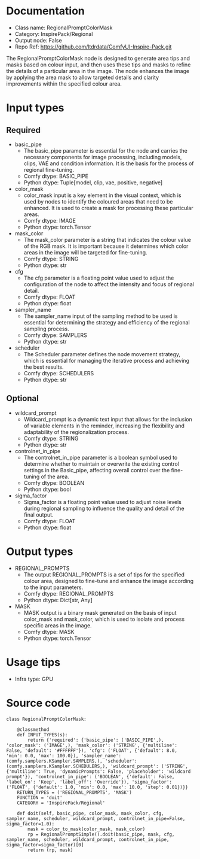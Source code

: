 # Documentation
- Class name: RegionalPromptColorMask
- Category: InspirePack/Regional
- Output node: False
- Repo Ref: https://github.com/ltdrdata/ComfyUI-Inspire-Pack.git

The RegionalPromptColorMask node is designed to generate area tips and masks based on colour input, and then uses these tips and masks to refine the details of a particular area in the image. The node enhances the image by applying the area mask to allow targeted details and clarity improvements within the specified colour area.

# Input types
## Required
- basic_pipe
    - The basic_pipe parameter is essential for the node and carries the necessary components for image processing, including models, clips, VAE and condition information. It is the basis for the process of regional fine-tuning.
    - Comfy dtype: BASIC_PIPE
    - Python dtype: Tuple[model, clip, vae, positive, negative]
- color_mask
    - color_mask input is a key element in the visual context, which is used by nodes to identify the coloured areas that need to be enhanced. It is used to create a mask for processing these particular areas.
    - Comfy dtype: IMAGE
    - Python dtype: torch.Tensor
- mask_color
    - The mask_color parameter is a string that indicates the colour value of the RGB mask. It is important because it determines which color areas in the image will be targeted for fine-tuning.
    - Comfy dtype: STRING
    - Python dtype: str
- cfg
    - The cfg parameter is a floating point value used to adjust the configuration of the node to affect the intensity and focus of regional detail.
    - Comfy dtype: FLOAT
    - Python dtype: float
- sampler_name
    - The sampler_name input of the sampling method to be used is essential for determining the strategy and efficiency of the regional sampling process.
    - Comfy dtype: SAMPLERS
    - Python dtype: str
- scheduler
    - The Scheduler parameter defines the node movement strategy, which is essential for managing the iterative process and achieving the best results.
    - Comfy dtype: SCHEDULERS
    - Python dtype: str
## Optional
- wildcard_prompt
    - Wildcard_prompt is a dynamic text input that allows for the inclusion of variable elements in the reminder, increasing the flexibility and adaptability of the regionalization process.
    - Comfy dtype: STRING
    - Python dtype: str
- controlnet_in_pipe
    - The controlnet_in_pipe parameter is a boolean symbol used to determine whether to maintain or overwrite the existing control settings in the Basic_pipe, affecting overall control over the fine-tuning of the area.
    - Comfy dtype: BOOLEAN
    - Python dtype: bool
- sigma_factor
    - Sigma_factor is a floating point value used to adjust noise levels during regional sampling to influence the quality and detail of the final output.
    - Comfy dtype: FLOAT
    - Python dtype: float

# Output types
- REGIONAL_PROMPTS
    - The output REGIONAL_PROMPTS is a set of tips for the specified colour area, designed to fine-tune and enhance the image according to the input parameters.
    - Comfy dtype: REGIONAL_PROMPTS
    - Python dtype: Dict[str, Any]
- MASK
    - MASK output is a binary mask generated on the basis of input color_mask and mask_color, which is used to isolate and process specific areas in the image.
    - Comfy dtype: MASK
    - Python dtype: torch.Tensor

# Usage tips
- Infra type: GPU

# Source code
```
class RegionalPromptColorMask:

    @classmethod
    def INPUT_TYPES(s):
        return {'required': {'basic_pipe': ('BASIC_PIPE',), 'color_mask': ('IMAGE',), 'mask_color': ('STRING', {'multiline': False, 'default': '#FFFFFF'}), 'cfg': ('FLOAT', {'default': 8.0, 'min': 0.0, 'max': 100.0}), 'sampler_name': (comfy.samplers.KSampler.SAMPLERS,), 'scheduler': (comfy.samplers.KSampler.SCHEDULERS,), 'wildcard_prompt': ('STRING', {'multiline': True, 'dynamicPrompts': False, 'placeholder': 'wildcard prompt'}), 'controlnet_in_pipe': ('BOOLEAN', {'default': False, 'label_on': 'Keep', 'label_off': 'Override'}), 'sigma_factor': ('FLOAT', {'default': 1.0, 'min': 0.0, 'max': 10.0, 'step': 0.01})}}
    RETURN_TYPES = ('REGIONAL_PROMPTS', 'MASK')
    FUNCTION = 'doit'
    CATEGORY = 'InspirePack/Regional'

    def doit(self, basic_pipe, color_mask, mask_color, cfg, sampler_name, scheduler, wildcard_prompt, controlnet_in_pipe=False, sigma_factor=1.0):
        mask = color_to_mask(color_mask, mask_color)
        rp = RegionalPromptSimple().doit(basic_pipe, mask, cfg, sampler_name, scheduler, wildcard_prompt, controlnet_in_pipe, sigma_factor=sigma_factor)[0]
        return (rp, mask)
```